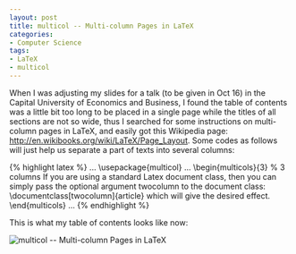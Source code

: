```yaml
---
layout: post
title: multicol -- Multi-column Pages in LaTeX
categories:
- Computer Science
tags:
- LaTeX
- multicol
---
```


When I was adjusting my slides for a talk (to be given in Oct 16) in the Capital University of Economics and Business, I found the table of contents was a little bit too long to be placed in a single page while the titles of all sections are not so wide, thus I searched for some instructions on multi-column pages in LaTeX, and easily got this Wikipedia page: <http://en.wikibooks.org/wiki/LaTeX/Page_Layout>. Some codes as follows will just help us separate a part of texts into several columns:

{% highlight latex %}
...
\usepackage{multicol}
...
\begin{multicols}{3}    % 3 columns
   If you are using a standard Latex document class,
   then you can simply pass the optional argument twocolumn
   to the document class: \documentclass[twocolumn]{article}
   which will give the desired effect.
\end{multicols}
...
{% endhighlight %}

This is what my table of contents looks like now:

![multicol -- Multi-column Pages in LaTeX](http://i.imgur.com/fTjD6.gif)
